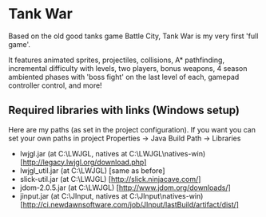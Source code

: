 # Tank War

Based on the old good tanks game Battle City, Tank War is my very first 'full game'. 

It features animated sprites, projectiles, collisions, A* pathfinding, incremental difficulty with levels,
two players, bonus weapons, 4 season ambiented phases with 'boss fight' on the last level of each, 
gamepad controller control, and more!

## Required libraries with links (Windows setup)

Here are my paths (as set in the project configuration). If you want you can set your own paths in project Properties -> Java Build Path -> Libraries

- lwjgl.jar      (at C:\LWJGL, natives at C:\LWJGL\natives-win) [http://legacy.lwjgl.org/download.php]
- lwjgl_util.jar (at C:\LWJGL) [same as before]
- slick-util.jar (at C:\LWJGL) [http://slick.ninjacave.com/]
- jdom-2.0.5.jar (at C:\LWJGL) [http://www.jdom.org/downloads/]
- jinput.jar     (at C:\JInput, natives at C:\JInput\natives-win) [http://ci.newdawnsoftware.com/job/JInput/lastBuild/artifact/dist/]


